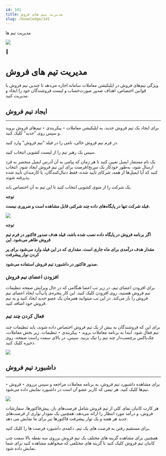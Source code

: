 ```yaml
---
id: 141
title: مدیریت تیم های فروش
slug: /knowledge/141
---
```



 

مدیریت تیم ها

 

![](https://odoofarsi.com/web/image/2650?access_token=384f7e36-f943-4507-81ef-8e175d9df2ba)

📖

# مدیریت تیم های فروش

ویژگی تیم‌های فروش در اپلیکیشن معاملات سامانه اجازه می‌دهد تا چندین تیم فروش با قوانین اختصاص، اهداف صدور صورت‌حساب و لیست فروشندگان خود را ایجاد و مدیریت کنید.

## **ایجاد تیم فروش**

---

برای ایجاد یک تیم فروش جدید، به اپلیکیشن معاملات ‣ پیکربندی ‣ تیم‌های فروش بروید و سپس روی "جدید" کلیک کنید.

در فرم تیم فروش خالی، نامی را در فیلد "تیم فروش" وارد کنید.

سپس یک رهبر تیم را از لیست کشویی انتخاب کنید.

یک نام مستعار ایمیل تعیین کنید تا هر زمان که پیامی به آن آدرس ایمیل منحصر به فرد ارسال شود، به‌طور خودکار یک سرنخ/فرصت برای این تیم فروش ایجاد شود. انتخاب کنید که آیا ایمیل‌ها از همه، شرکای تأیید شده، فقط دنبال‌کنندگان، یا کارمندان تأیید شده پذیرفته شوند.

یک شرکت را از منوی کشویی انتخاب کنید تا این تیم به آن اختصاص یابد.

**توجه**

**فیلد شرکت تنها در پایگاه‌های داده چند شرکتی قابل مشاهده است و ضروری نیست.**

![](https://odoofarsi.com/web/image/1341-3c3d43b7/image.png?access_token=633c6c16-24b3-4ac3-a764-2abf221c3839)

**توجه**

**اگر برنامه فروش در پایگاه داده نصب شده باشد، فیلد هدف صدور فاکتور در فرم تیم فروش ظاهر می‌شود. این**

**مقدار هدف درآمدی برای ماه جاری است. مقداری که در این فیلد وارد می‌شود برای پر کردن نوار پیشرفت**

**صدور فاکتور در داشبورد تیم فروش استفاده می‌شود.**

### **افزودن اعضای تیم فروش**

برای افزودن اعضای تیم، در زیر تب اعضا هنگامی که در حال ویرایش صفحه تنظیمات تیم فروش هستید، روی افزودن کلیک کنید. این کار پنجره‌ی پاپ‌آپ ایجاد اعضای تیم فروش را باز می‌کند. در این تب میتوانید همزمان یک عضو جدید ایجاد کنید و به تیم فروش خود اضافه کنید.

### **فعال کردن چند تیم**

برای این که فروشندگان به بیش از یک تیم فروش اختصاص داده شوند، باید تنظیمات چند تیم فعال شود. ابتدا به برنامه معاملات بروید ‣ پیکربندی ‣ تنظیمات. زیر بخش معاملات، چک‌باکس برچسب‌دار چند تیم را تیک بزنید. سپس، در بالای سمت راست صفحه، روی ذخیره کلیک کنید.

![](https://odoofarsi.com/web/image/1342-ef4d9efc/image.png?access_token=b02b6287-2b0d-406b-a2ba-a8c2af03c2bb)

## داشبورد تیم فروش

---

برای مشاهده داشبورد تیم فروش، به برنامه معاملات مراجعه و سپس برروی ‣ فروش ‣ تیم‌ها کلیک کنید. هر تیمی که کاربر عضو آن است در داشبورد نمایش داده می‌شود.

![](https://odoofarsi.com/web/image/1343-f9dc62f6/image.png?access_token=de3f2de4-137d-466f-b83e-392948405a02)

هر کارت کانبان نمای کلی از تیم فروش شامل فرصت‌های باز، پیش‌فاکتورها، سفارشات فروش، و درآمد مورد انتظار را ارائه می‌دهد، همچنین یک نمودار نواری از فرصت‌های جدید هر هفته و یک نوار پیشرفت فاکتورها نیز برای ما نمایش می دهد.

برای مستقیم رفتن به فرصت های یک تیم، دکمه‌ی داشبورد فرصت ها را کلیک کنید.

همچنین برای مشاهده گزینه های مختلف یک تیم فروش برروی سه نقطه بالا سمت چپ کانبان تیم فروش کلیک کنید تا گزینه های مختلفی که میخواهید مشاهده کنید برای شما نمایش داده شود.